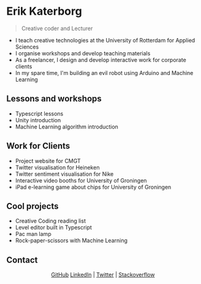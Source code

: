 # Erik Katerborg

> Creative coder and Lecturer

 - I teach creative technologies at the University of Rotterdam for Applied Sciences
 - I organise workshops and develop teaching materials
 - As a freelancer, I design and develop interactive work for corporate clients
 - In my spare time, I'm building an evil robot using Arduino and Machine Learning
 
 ## Lessons and workshops
 
 - Typescript lessons
 - Unity introduction
 - Machine Learning algorithm introduction
 
 ## Work for Clients
 
 - Project website for CMGT
 - Twitter visualisation for Heineken
 - Twitter sentiment visualisation for Nike
 - Interactive video booths for University of Groningen
 - iPad e-learning game about chips for University of Groningen
 
 ## Cool projects
 
- Creative Coding reading list
- Level editor built in Typescript
- Pac man lamp
- Rock-paper-scissors with Machine Learning

 
 ## Contact

<p align="center">
  <a href="https://github.com/KokoDoko">GitHub</a>
  <a href="#">LinkedIn</a> |
  <a href="#">Twitter</a> |
  <a href="#">Stackoverflow</a>
</p>
